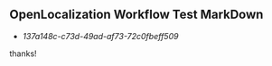 ## OpenLocalization Workflow Test MarkDown
* *137a148c-c73d-49ad-af73-72c0fbeff509*
 
thanks!

<!--HONumber=Sep16_HO2-->


